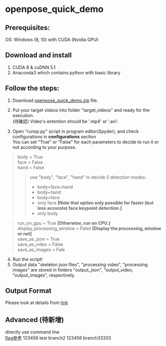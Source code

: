 # openpose_quick_demo

## Prerequisites: 
OS: Windows (8, 10) with CUDA (Nvidia GPU)

## Download and install
1. CUDA 8 & cuDNN 5.1<br/>
2. Anaconda3 which contains python with basic library <br/>

## Follow the steps:
1. Download [openpose_quick_demo.zip](https://drive.google.com/file/d/1NZDv_lqPTIm7O-yfCI3T6puDZ49KSlit/view?usp=sharing) file.<br/>
2. Put your target videos into folder "target_videos" and ready for the execution.<br/>
(待確認) Video's extention should be '.mp4' or '.avi'.<br/>

3. Open "runop.py" script in program editor(Spyder), and check configurations in **configurations** section<br/>
You can set "True" or "False" for each parameters to decide to run it or not according to your purpose.
> body = True<br/>
> face = False<br/>
> hand = False<br/>
>> use "body", "face", "hand" to decide 5 detection modes:
>>- body+face+hand
>>- body+hand
>>- body+face
>>- only face   **[Note that option only possible for faster (but less accurate) face keypoint detection.]**<br/>
>>- only body

> run_on_gpu = True   **[Otherwise, run on CPU.]**<br/>
> display_processing_window = False   **[Display the processing_window or not]**<br/>
> save_as_json = True<br/>
> save_as_video = False<br/>
> save_as_images = Fale<br/>

4. Run the script!<br/>
5. Output data "skeleton json files", "processing video", "processing images" are stored in folders "output_json", "output_video, "output_images", respectively.


## Output Format
Please look at details from [link](https://github.com/CMU-Perceptual-Computing-Lab/openpose/blob/master/doc/output.md)

## Advanced (待新增)
directly use command line <br/>
[flag參考](https://github.com/CMU-Perceptual-Computing-Lab/openpose/blob/master/doc/demo_overview.md)
123456
test
branch2
123456
branch33333
